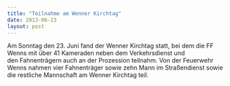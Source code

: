 ```yaml
---
title: "Teilnahme am Wenner Kirchtag"
date: 2013-06-23
layout: post
---
```


Am Sonntag den 23. Juni fand der Wenner Kirchtag statt, bei dem die FF Wenns mit über 41 Kameraden neben dem Verkehrsdienst und den Fahnenträgern auch an der Prozession teilnahm. Von der Feuerwehr Wenns nahmen vier Fahnenträger sowie zehn Mann im Straßendienst sowie die restliche Mannschaft am Wenner Kirchtag teil.